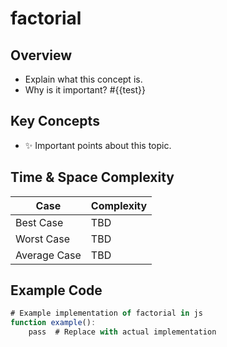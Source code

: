 # factorial

## **Overview**
- Explain what this concept is.
- Why is it important?
#{{test}}
## **Key Concepts**
- ✨ Important points about this topic.

## **Time & Space Complexity**
| Case         | Complexity |
| ------------ | ---------- |
| Best Case    | TBD        |
| Worst Case   | TBD        |
| Average Case | TBD        |

## **Example Code**
```js
# Example implementation of factorial in js
function example():
    pass  # Replace with actual implementation
